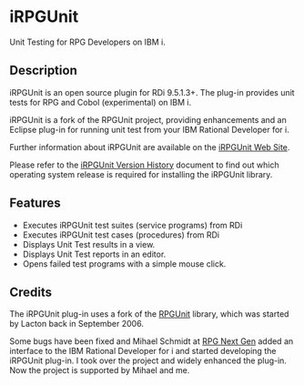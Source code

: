 # iRPGUnit

Unit Testing for RPG Developers on IBM i.

## Description

iRPGUnit is an open source plugin for RDi 9.5.1.3+. The plug-in provides unit tests for RPG and Cobol (experimental) on IBM i.

iRPGUnit is a fork of the RPGUnit project, providing enhancements and an Eclipse plug-in for running unit test from your IBM Rational Developer for i.

Further information about iRPGUnit are available on the [iRPGUnit Web Site](https://tools-400.github.io/irpgunit-web-site/).

Please refer to the [iRPGUnit Version History](<https://tools-400.github.io/irpgunit-web-site/files/iRPGUnit for RDi 9.5.1.3+.pdf>) document to find out which operating system release is required for installing the iRPGUnit library.

## Features

* Executes iRPGUnit test suites (service programs) from RDi
* Executes iRPGUnit test cases (procedures) from RDi
* Displays Unit Test results in a view.
* Displays Unit Test reports in an editor.
* Opens failed test programs with a simple mouse click.

## Credits

The iRPGUnit plug-in uses a fork of the [RPGUnit](https://sourceforge.net/projects/rpgunit/) library, which was started by Lacton back in September 2006.

Some bugs have been fixed and Mihael Schmidt at [RPG Next Gen](http://www.rpgnextgen.com/http://www.rpgnextgen.com/) added an interface to the IBM Rational Developer for i and started developing the iRPGUnit plug-in. I took over the project and widely enhanced the plug-in. Now the project is supported by Mihael and me.
